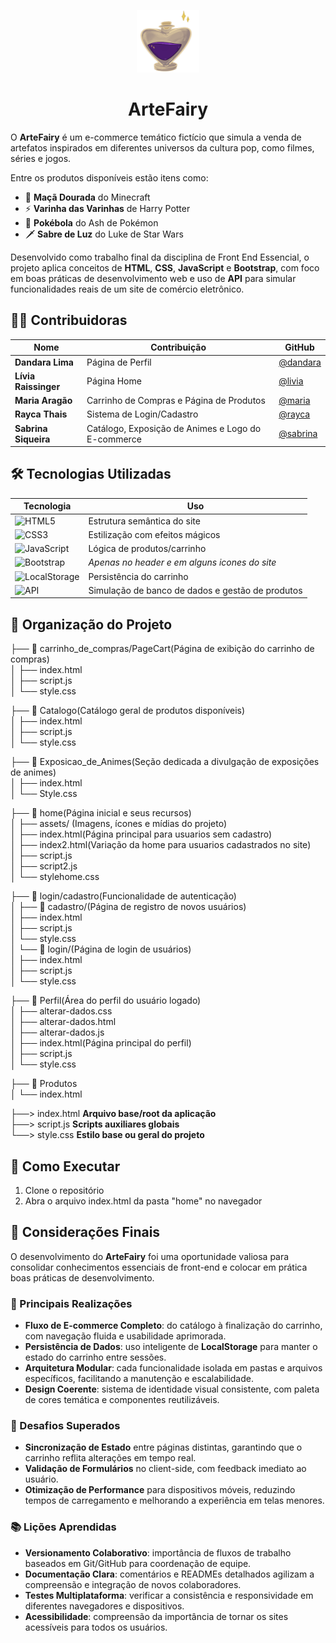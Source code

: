 <p align="center"> <img src="artefairy.png" width="100" height="100" alt="E-commerce ArteFairy-logo"></p>
<h1 align="center">ArteFairy</h1>

O **ArteFairy** é um e-commerce temático fictício que simula a venda de artefatos inspirados em diferentes universos da cultura pop, como filmes, séries e jogos.  

Entre os produtos disponíveis estão itens como:  
- 🍎 **Maçã Dourada** do Minecraft  
- ⚡ **Varinha das Varinhas** de Harry Potter   
- 🔴 **Pokébola** do Ash de Pokémon  
- 🗡️ **Sabre de Luz** do Luke de Star Wars

Desenvolvido como trabalho final da disciplina de Front End Essencial, o projeto aplica conceitos de **HTML**, **CSS**, **JavaScript** e **Bootstrap**, com foco em boas práticas de desenvolvimento web e uso de **API** para simular funcionalidades reais de um site de comércio eletrônico.

## 👩‍💻 **Contribuidoras**

| Nome      | Contribuição | GitHub |
|-----------|--------------|--------|
| **Dandara Lima** | Página de Perfil | [@dandara](https://github.com/dandaralimaf) |
| **Lívia Raissinger**   | Página Home | [@livia](https://github.com/livia9) |
| **Maria Aragão**   | Carrinho de Compras e Página de Produtos | [@maria](https://github.com/Maria-S-Aragao) |
| **Rayca Thais**   | Sistema de Login/Cadastro | [@rayca](https://github.com/raycaThais) |
| **Sabrina Siqueira** | Catálogo, Exposição de Animes e Logo do E-commerce | [@sabrina](https://github.com/Sai-czs) |

## 🛠️ **Tecnologias Utilizadas**  
| **Tecnologia**       | **Uso**                                                                 |
|----------------------|-------------------------------------------------------------------------|
| ![HTML5](https://img.shields.io/badge/HTML5-E34F26?style=for-the-badge&logo=html5&logoColor=white) | Estrutura semântica do site |
| ![CSS3](https://img.shields.io/badge/CSS3-1572B6?style=for-the-badge&logo=css3&logoColor=white) | Estilização com efeitos mágicos |
| ![JavaScript](https://img.shields.io/badge/JavaScript-F7DF1E?style=for-the-badge&logo=javascript&logoColor=black) | Lógica de produtos/carrinho |
| ![Bootstrap](https://img.shields.io/badge/Bootstrap-7952B3?style=for-the-badge&logo=bootstrap&logoColor=white) | *Apenas no header e em alguns icones do site* |
| ![LocalStorage](https://img.shields.io/badge/LocalStorage-FFD700?style=for-the-badge&logo=html5&logoColor=white) | Persistência do carrinho |
| ![API](https://img.shields.io/badge/API-6DB33F?style=for-the-badge&logo=postman&logoColor=white) | Simulação de banco de dados e gestão de produtos |

## 📁 **Organização do Projeto**
    
├── 📁 carrinho_de_compras/PageCart(Página de exibição do carrinho de compras)    
│   ├── index.html  
│   ├── script.js    
│   └── style.css   
        
├── 📁 Catalogo(Catálogo geral de produtos disponíveis)    
│   ├── index.html  
│   ├── script.js    
│   └── style.css    
     
├── 📁 Exposicao_de_Animes(Seção dedicada a divulgação de exposições de animes)   
│   ├── index.html  
│   └── Style.css   

├── 📁 home(Página inicial e seus recursos)   
│   ├── assets/ (Imagens, ícones e mídias do projeto)     
│   ├── index.html(Página principal para usuarios sem cadastro)   
│   ├── index2.html(Variação da home para usuarios cadastrados no site)     
│   ├── script.js    
│   ├── script2.js     
│   └── stylehome.css     
     
├── 📁 login/cadastro(Funcionalidade de autenticação)   
│   ├── 📁 cadastro/(Página de registro de novos usuários)  
│        ├── index.html   
│        ├── script.js     
│        └── style.css    
│   └── 📁 login/(Página de login de usuários)   
│       ├── index.html   
│       ├── script.js     
│       └── style.css    
    
├── 📁 Perfil(Área do perfil do usuário logado)     
│   ├── alterar-dados.css  
│   ├── alterar-dados.html  
│   ├── alterar-dados.js    
│   ├── index.html(Página principal do perfil)      
│   ├── script.js     
│   └── style.css       
    
├── 📁 Produtos  
│   └── index.html   
  
├──> index.html **Arquivo base/root da aplicação**    
├──> script.js **Scripts auxiliares globais**   
└──> style.css **Estilo base ou geral do projeto**  


## 🚀 Como Executar

1. Clone o repositório
2. Abra o arquivo index.html da pasta "home" no navegador

## 📌 Considerações Finais

O desenvolvimento do **ArteFairy** foi uma oportunidade valiosa para consolidar conhecimentos essenciais de front-end e colocar em prática boas práticas de desenvolvimento.  

### 🎯 Principais Realizações  
- **Fluxo de E-commerce Completo**: do catálogo à finalização do carrinho, com navegação fluida e usabilidade aprimorada.  
- **Persistência de Dados**: uso inteligente de **LocalStorage** para manter o estado do carrinho entre sessões.  
- **Arquitetura Modular**: cada funcionalidade isolada em pastas e arquivos específicos, facilitando a manutenção e escalabilidade.  
- **Design Coerente**: sistema de identidade visual consistente, com paleta de cores temática e componentes reutilizáveis.  

### 🔧 Desafios Superados  
- **Sincronização de Estado** entre páginas distintas, garantindo que o carrinho reflita alterações em tempo real.  
- **Validação de Formulários** no client-side, com feedback imediato ao usuário.  
- **Otimização de Performance** para dispositivos móveis, reduzindo tempos de carregamento e melhorando a experiência em telas menores.  

### 📚 Lições Aprendidas  
- **Versionamento Colaborativo**: importância de fluxos de trabalho baseados em Git/GitHub para coordenação de equipe.  
- **Documentação Clara**: comentários e READMEs detalhados agilizam a compreensão e integração de novos colaboradores.  
- **Testes Multiplataforma**: verificar a consistência e responsividade em diferentes navegadores e dispositivos.
- **Acessibilidade**: compreensão da importância de tornar os sites acessíveis para todos os usuários.  

